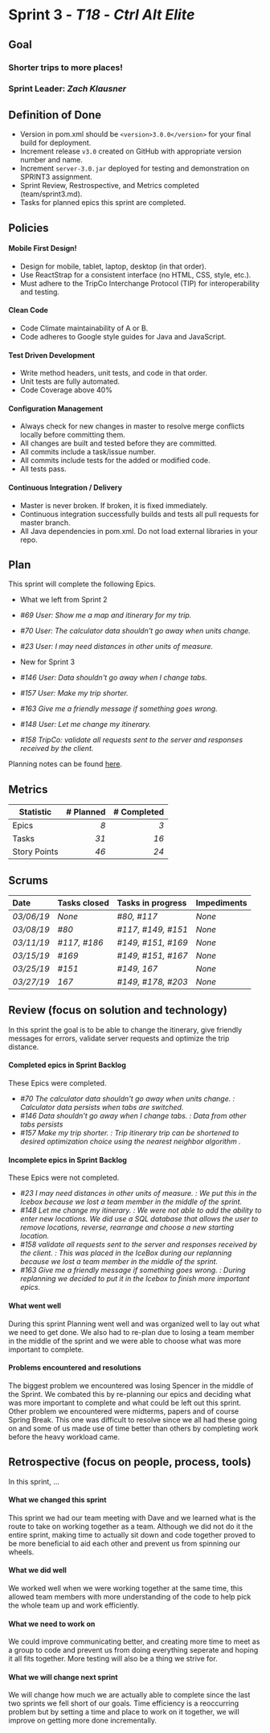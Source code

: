 # Sprint 3 - *T18* - *Ctrl Alt Elite*

## Goal

### Shorter trips to more places!
### Sprint Leader: *Zach Klausner*

## Definition of Done

* Version in pom.xml should be `<version>3.0.0</version>` for your final build for deployment.
* Increment release `v3.0` created on GitHub with appropriate version number and name.
* Increment `server-3.0.jar` deployed for testing and demonstration on SPRINT3 assignment.
* Sprint Review, Restrospective, and Metrics completed (team/sprint3.md).
* Tasks for planned epics this sprint are completed.


## Policies

#### Mobile First Design!
* Design for mobile, tablet, laptop, desktop (in that order).
* Use ReactStrap for a consistent interface (no HTML, CSS, style, etc.).
* Must adhere to the TripCo Interchange Protocol (TIP) for interoperability and testing.
#### Clean Code
* Code Climate maintainability of A or B.
* Code adheres to Google style guides for Java and JavaScript.
#### Test Driven Development
* Write method headers, unit tests, and code in that order.
* Unit tests are fully automated.
* Code Coverage above 40%
#### Configuration Management
* Always check for new changes in master to resolve merge conflicts locally before committing them.
* All changes are built and tested before they are committed.
* All commits include a task/issue number.
* All commits include tests for the added or modified code.
* All tests pass.
#### Continuous Integration / Delivery 
* Master is never broken.  If broken, it is fixed immediately.
* Continuous integration successfully builds and tests all pull requests for master branch.
* All Java dependencies in pom.xml.  Do not load external libraries in your repo. 


## Plan

This sprint will complete the following Epics.

* What we left from Sprint 2
* *#69 User: Show me a map and itinerary for my trip.*
* *#70 User: The calculator data shouldn't go away when units change.*
* *#23 User: I may need distances in other units of measure.*

* New for Sprint 3
* *#146 User: Data shouldn't go away when I change tabs.*
* *#157 User: Make my trip shorter.*
* *#163 Give me a friendly message if something goes wrong.*
* *#148 User: Let me change my itinerary.*
* *#158 TripCo: validate all requests sent to the server and responses received by the client.*

Planning notes can be found [here](./images/PlanningSprint3).


## Metrics

| Statistic | # Planned | # Completed |
| --- | ---: | ---: |
| Epics | *8* | *3* |
| Tasks |  *31*   | *16* | 
| Story Points |  *46*  | *24* | 


## Scrums

| Date | Tasks closed  | Tasks in progress | Impediments |
| :--- | :--- | :--- | :--- |
| *03/06/19* | *None* | *#80, #117* | *None* | 
| *03/08/19* | *#80* | *#117, #149, #151* | *None* |
| *03/11/19* | *#117, #186* | *#149, #151, #169* | *None* |
| *03/15/19* | *#169* | *#149, #151, #167* | *None* | 
| *03/25/19* | *#151* | *#149, 167* | *None* |
| *03/27/19* | *167* | *#149, #178, #203* | *None* |


## Review (focus on solution and technology)

In this sprint the goal is to be able to change the itinerary, give friendly messages for errors, validate server requests and optimize the trip distance. 

#### Completed epics in Sprint Backlog 

These Epics were completed.

* *#70 The calculator data shouldn't go away when units change. : Calculator data persists when tabs are switched.*
* *#146 Data shouldn't go away when I change tabs. : Data from other tabs persists*
* *#157 Make my trip shorter. : Trip itinerary trip can be shortened to desired optimization choice using the nearest neighbor algorithm .*


#### Incomplete epics in Sprint Backlog 

These Epics were not completed.

* *#23 I may need distances in other units of measure. : We put this in the Icebox because we lost a team member in the middle of the sprint.*
* *#148 Let me change my itinerary. : We were not able to add the ability to enter new locations. We did use a SQL database that allows the user to remove locations, reverse, rearrange and choose a new starting location.*
* *#158 validate all requests sent to the server and responses received by the client. : This was placed in the IceBox during our replanning because we lost a team member in the middle of the sprint.*
* *#163 Give me a friendly message if something goes wrong. : During replanning we decided to put it in the Icebox to finish more important epics.*


#### What went well

During this sprint Planning went well and was organized well to lay out what we need to get done. We also had to re-plan due to losing a team member in the middle of the sprint and we were able to choose what was more important to complete. 


#### Problems encountered and resolutions

The biggest problem we encountered was losing Spencer in the middle of the Sprint. We combated this by re-planning our epics and deciding what was more important to complete and what could be left out this sprint. Other problem we encountered were midterms, papers and of course Spring Break. This one was difficult to resolve since we all had these going on and some of us made use of time better than others by completing work before the heavy workload came. 


## Retrospective (focus on people, process, tools)

In this sprint, ...

#### What we changed this sprint

This sprint we had our team meeting with Dave and we learned what is the route to take on working together as a team. Although we did not do it the entire sprint, making time to actually sit down and code together proved to be more beneficial to aid each other and prevent us from spinning our wheels. 

#### What we did well

We worked well when we were working together at the same time, this allowed team members with more understanding of the code to help pick the whole team up and work efficiently. 

#### What we need to work on

We could improve communicating better, and creating more time to meet as a group to code and prevent us from doing everything seperate and hoping it all fits together. More testing will also be a thing we strive for. 

#### What we will change next sprint 

We will change how much we are actually able to complete since the last two sprints we fell short of our goals. Time efficiency is a reoccurring problem but by setting a time and place to work on it together, we will improve on getting more done incrementally. 
